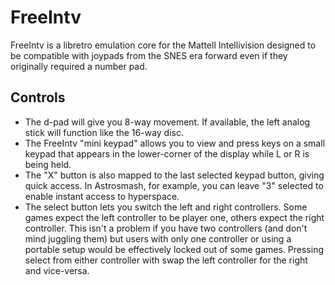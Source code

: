 # FreeIntv
FreeIntv is a libretro emulation core for the Mattell Intellivision designed to be compatible with joypads from the SNES era forward even if they originally required a number pad.

## Controls
* The d-pad will give you 8-way movement. If available, the left analog stick will function like the 16-way disc.
* The FreeIntv "mini keypad" allows you to view and press keys on a small keypad that appears in the lower-corner of the display while L or R is being held.
* The "X" button is also mapped to the last selected keypad button, giving quick access. In Astrosmash, for example, you can leave "3" selected to enable instant access to hyperspace.
* The select button lets you switch the left and right controllers. Some games expect the left controller to be player one, others expect the right controller. This isn't a problem if you have two controllers (and don't mind juggling them) but users with only one controller or using a portable setup would be effectively locked out of some games. Pressing select from either controller with swap the left controller for the right and vice-versa.
